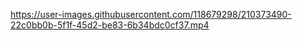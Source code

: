 

https://user-images.githubusercontent.com/118679298/210373490-22c0bb0b-5f1f-45d2-be83-6b34bdc0cf37.mp4

